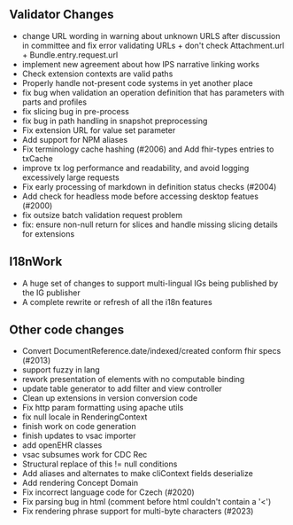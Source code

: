 ## Validator Changes

* change URL wording in warning about unknown URLS after discussion in committee and fix error validating URLs + don't check Attachment.url + Bundle.entry.request.url
* implement new agreement about how IPS narrative linking works
* Check extension contexts are valid paths
* Properly handle not-present code systems in yet another place
* fix bug when validation an operation definition that has parameters with parts and profiles
* fix slicing bug in pre-process
* fix bug in path handling in snapshot preprocessing
* Fix extension URL for value set parameter 
* Add support for NPM aliases
* Fix terminology cache hashing (#2006) and Add fhir-types entries to txCache
* improve tx log performance and readability, and avoid logging excessively large requests
* Fix early processing of markdown in definition status checks (#2004)
* Add check for headless mode before accessing desktop featues (#2000)
* fix outsize batch validation request problem
* fix: ensure non-null return for slices and handle missing slicing details for extensions

## I18nWork

* A huge set of changes to support multi-lingual IGs being published by the IG publisher
* A complete rewrite or refresh of all the i18n features

## Other code changes

* Convert DocumentReference.date/indexed/created conform fhir specs (#2013)
* support fuzzy in lang
* rework presentation of elements with no computable binding
* update table generator to add filter and view controller
* Clean up extensions in version conversion code
* Fix http param formatting using apache utils
* fix null locale in RenderingContext
* finish work on code generation
* finish updates to vsac importer
* add openEHR classes
* vsac subsumes work for CDC Rec
* Structural replace of this != null conditions
* Add aliases and alternates to make cliContext fields deserialize
* Add rendering Concept Domain
* Fix incorrect language code for Czech (#2020)
* Fix parsing bug in html (comment before html couldn't contain a '<')
* Fix rendering phrase support for multi-byte characters (#2023)


